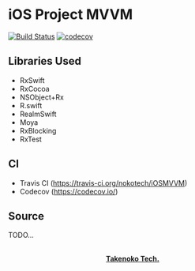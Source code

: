 # iOS Project MVVM

[![Build Status](https://travis-ci.org/nokotech/iOSMVVM.svg?branch=master)](https://travis-ci.org/nokotech/iOSMVVM)
[![codecov](https://codecov.io/gh/nokotech/iOSMVVM/branch/master/graph/badge.svg)](https://codecov.io/gh/nokotech/iOSMVVM)

## Libraries Used 
* RxSwift
* RxCocoa
* NSObject+Rx
* R.swift
* RealmSwift
* Moya
* RxBlocking
* RxTest

## CI
* Travis CI (https://travis-ci.org/nokotech/iOSMVVM)
* Codecov (https://codecov.io/)

## Source
TODO...

<p align="center">
  <br>
  <a href=""><strong>Takenoko Tech.</strong></a>
</p>
